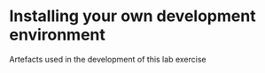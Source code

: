 # Installing your own development environment

Artefacts used in the development of this lab exercise
